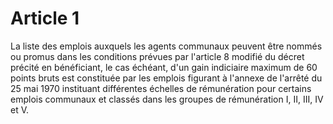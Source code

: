 # Article 1

La liste des emplois auxquels les agents communaux peuvent être nommés ou promus dans les conditions prévues par l'article 8 modifié du décret précité en bénéficiant, le cas échéant, d'un gain indiciaire maximum de 60 points bruts est constituée par les emplois figurant à l'annexe de l'arrêté du 25 mai 1970 instituant différentes échelles de rémunération pour certains emplois communaux et classés dans les groupes de rémunération I, II, III, IV et V.
